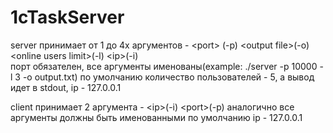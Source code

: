 # 1cTaskServer

server принимает от 1 до 4х аргументов - \<port\> (-p)  \<output file\>(-o) \<online users limit\>(-l)   \<ip\>(-i)      
        порт обязателен, все аргументы именованы(example: ./server -p 10000 -l 3 -o output.txt)
        по умолчанию количество пользователей - 5, а вывод идет в stdout, ip - 127.0.0.1

client принимает 2 аргумента - \<ip\>(-i) \<port\>(-p)
        аналогично все аргументы должны быть именованными
        по умолчанию ip - 127.0.0.1
